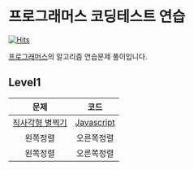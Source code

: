 # 프로그래머스 코딩테스트 연습

[![Hits](https://hits.seeyoufarm.com/api/count/incr/badge.svg?url=https%3A%2F%2Fgithub.com%2Faeroej%2FJavascript-Algorithms%2Ftree%2Fmain%2Fprogrammers&count_bg=%2379C83D&title_bg=%23555555&icon=counter-strike.svg&icon_color=%23E7E7E7&title=hits&edge_flat=false)](https://hits.seeyoufarm.com)

[프로그래머스](https://programmers.co.kr/learn/challenges)의 알고리즘 연습문제 풀이입니다.

## Level1

|문제|코드|
|:---:|:---:|
|[직사각형 별찍기](https://programmers.co.kr/learn/courses/30/lessons/12969)|[Javascript](https://github.com/aeroej/Javascript-Algorithms/blob/main/programmers/level1/%EC%A7%81%EC%82%AC%EA%B0%81%ED%98%95%EB%B3%84%EC%B0%8D%EA%B8%B0.js)|
|왼쪽정렬|오른쪽정렬|
|왼쪽정렬|오른쪽정렬|
